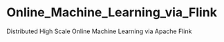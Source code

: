 # Online_Machine_Learning_via_Flink

Distributed High Scale Online Machine Learning via Apache Flink
